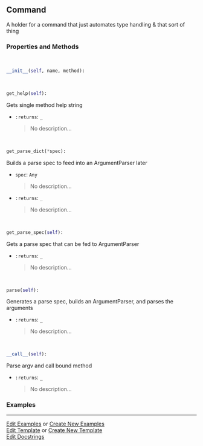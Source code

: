 ## <a id="McUtils.Scaffolding.CLIs.Command">Command</a>
A holder for a command that just automates type handling &
that sort of thing

### Properties and Methods
<a id="McUtils.Scaffolding.CLIs.Command.__init__" class="docs-object-method">&nbsp;</a>
```python
__init__(self, name, method): 
```

<a id="McUtils.Scaffolding.CLIs.Command.get_help" class="docs-object-method">&nbsp;</a>
```python
get_help(self): 
```
Gets single method help string
- `:returns`: `_`
    >No description...

<a id="McUtils.Scaffolding.CLIs.Command.get_parse_dict" class="docs-object-method">&nbsp;</a>
```python
get_parse_dict(*spec): 
```
Builds a parse spec to feed into an ArgumentParser later
- `spec`: `Any`
    >No description...
- `:returns`: `_`
    >No description...

<a id="McUtils.Scaffolding.CLIs.Command.get_parse_spec" class="docs-object-method">&nbsp;</a>
```python
get_parse_spec(self): 
```
Gets a parse spec that can be fed to ArgumentParser
- `:returns`: `_`
    >No description...

<a id="McUtils.Scaffolding.CLIs.Command.parse" class="docs-object-method">&nbsp;</a>
```python
parse(self): 
```
Generates a parse spec, builds an ArgumentParser, and parses the arguments
- `:returns`: `_`
    >No description...

<a id="McUtils.Scaffolding.CLIs.Command.__call__" class="docs-object-method">&nbsp;</a>
```python
__call__(self): 
```
Parse argv and call bound method
- `:returns`: `_`
    >No description...

### Examples




___

[Edit Examples](https://github.com/McCoyGroup/McUtils/edit/edit/ci/examples/ci/docs/McUtils/Scaffolding/CLIs/Command.md) or 
[Create New Examples](https://github.com/McCoyGroup/McUtils/new/edit/?filename=ci/examples/ci/docs/McUtils/Scaffolding/CLIs/Command.md) <br/>
[Edit Template](https://github.com/McCoyGroup/McUtils/edit/edit/ci/docs/ci/docs/McUtils/Scaffolding/CLIs/Command.md) or 
[Create New Template](https://github.com/McCoyGroup/McUtils/new/edit/?filename=ci/docs/templates/ci/docs/McUtils/Scaffolding/CLIs/Command.md) <br/>
[Edit Docstrings](https://github.com/McCoyGroup/McUtils/edit/edit/McUtils/Scaffolding/CLIs.py?message=Update%20Docs)